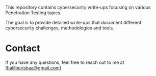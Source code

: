 This repository contains cybersecurity write-ups focusing on various Penetration Testing topics.

The goal is to provide detailed write-ups that document different cybersecurity challenges, methodologies and tools.

# Contact
If you have any questions, feel free to reach out to me at [halilberishaa@gmail.com]
